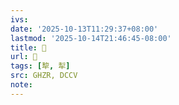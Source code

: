 ```yaml
---
ivs:
date: '2025-10-13T11:29:37+08:00'
lastmod: '2025-10-14T21:46:45-08:00'
title: 󰢙
url: 󰢙
tags: [犂, 犁]
src: GHZR, DCCV
note:
---
```

